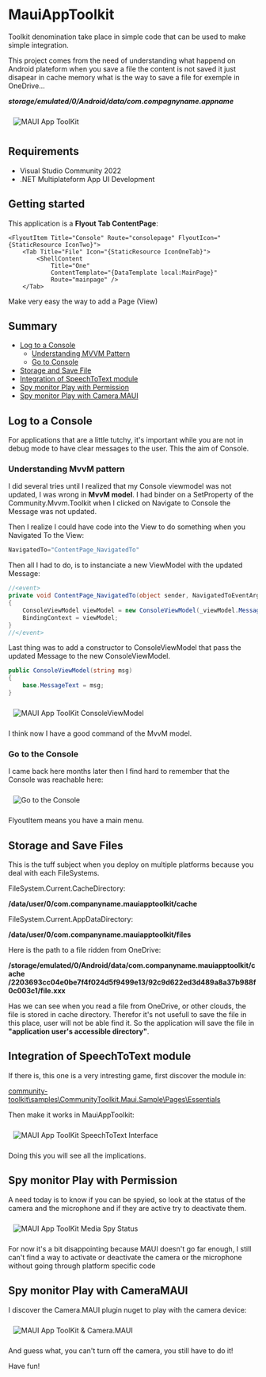 ﻿# MauiAppToolkit

Toolkit denomination take place in simple code that can be used to make simple integration.

This project comes from the need of understanding what happend on Android plateform
when you save a file the content is not saved it just disapear in cache memory
what is the way to save a file for exemple in OneDrive...

***storage/emulated/0/Android/data/com.compagnyname.appname***

<img style="margin: 10px" src="Images/2023-06-02_09h49_46.png" alt="MAUI App ToolKit" />

## Requirements

- Visual Studio Community 2022
- .NET Multiplateform App UI Development

## Getting started

This application is a **Flyout Tab ContentPage**:

```xaml
<FlyoutItem Title="Console" Route="consolepage" FlyoutIcon="{StaticResource IconTwo}">
    <Tab Title="File" Icon="{StaticResource IconOneTab}">
        <ShellContent
            Title="One"
            ContentTemplate="{DataTemplate local:MainPage}"
            Route="mainpage" />
    </Tab>
```

Make very easy the way to add a Page (View)

## Summary

- [Log to a Console](#Log-to-a-Console)
    - [Understanding MVVM Pattern](#understanding-mvvm-pattern)
    - [Go to Console](#go-to-the-console)
- [Storage and Save File](#Storage-and-Save-File)
- [Integration of SpeechToText module](#Integration-of-SpeechToText-module)
- [Spy monitor Play with Permission](#Spy-monitor-Play-with-Permission)
- [Spy monitor Play with Camera.MAUI](#Spy-monitor-Play-with-CameraMAUI)

## Log to a Console

For applications that are a little tutchy, it's important while you are not in debug mode to have clear messages to the user. This the aim of Console.

### Understanding MvvM pattern

I did several tries until I realized that my Console viewmodel was not updated, I was wrong in **MvvM model**.
I had binder on a SetProperty of the Community.Mvvm.Toolkit when I clicked on Navigate to Console 
the Message was not updated.

Then I realize I could have code into the View to do something when you Navigated To the View:

```csharp
NavigatedTo="ContentPage_NavigatedTo"
```

Then all I had to do, is to instanciate a new ViewModel with the updated Message:

```csharp
//<event>
private void ContentPage_NavigatedTo(object sender, NavigatedToEventArgs e)
{
    ConsoleViewModel viewModel = new ConsoleViewModel(_viewModel.MessageText);
    BindingContext = viewModel;
}
//</event>
```

Last thing was to add a constructor to ConsoleViewModel that pass the updated Message to the new ConsoleViewModel.

```csharp
public ConsoleViewModel(string msg)
{
    base.MessageText = msg;
}
```

<img style="margin: 10px" src="Images/2023-05-17_15h28_45.png" alt="MAUI App ToolKit ConsoleViewModel" />

I think now I have a good command of the MvvM model.

### Go to the Console

I came back here months later then I find hard to remember that the Console was reachable here:

<img style="margin: 10px" src="Images/2023-09-20_16h58_06.png" alt="Go to the Console" />

FlyoutItem means you have a main menu.

## Storage and Save Files

This is the tuff subject when you deploy on multiple platforms because you deal with each FileSystems.

FileSystem.Current.CacheDirectory:

**/data/user/0/com.companyname.mauiapptoolkit/cache**

FileSystem.Current.AppDataDirectory:

**/data/user/0/com.companyname.mauiapptoolkit/files**

Here is the path to a file ridden from OneDrive: 

**/storage/emulated/0/Android/data/com.companyname.mauiapptoolkit/cache
/2203693cc04e0be7f4f024d5f9499e13/92c9d622ed3d489a8a37b988f0c003c1/file.xxx**

Has we can see when you read a file from OneDrive, or other clouds, the file is stored in cache directory. 
Therefor it's not usefull to save the file in this place, user will not be able find it. 
So the application will save the file in **"application user's accessible directory"**.

## Integration of SpeechToText module

If there is, this one is a very intresting game, first discover the module in:

[community-toolkit\samples\CommunityToolkit.Maui.Sample\Pages\Essentials](https://github.com/CommunityToolkit/Maui/tree/main/samples/CommunityToolkit.Maui.Sample/Pages/Essentials)

Then make it works in MauiAppToolkit:

<img style="margin: 10px" src="Images/2023-06-01_18h26_41.png" alt="MAUI App ToolKit SpeechToText Interface" />

Doing this you will see all the implications.

## Spy monitor Play with Permission

A need today is to know if you can be spyied, so look at the status of the camera and the microphone and if they are active try to deactivate them.

<img style="margin: 10px" src="Images/2023-06-13_16h42_51.png" alt="MAUI App ToolKit Media Spy Status" />

For now it's a bit disappointing because MAUI doesn't go far enough, I still can't find a way to activate or deactivate the camera or the microphone without going through platform specific code

## Spy monitor Play with CameraMAUI

I discover the Camera.MAUI plugin nuget to play with the camera device:

<img style="margin: 10px" src="Images/2023-06-14_18h17_23.png" alt="MAUI App ToolKit & Camera.MAUI" />

And guess what, you can't turn off the camera, you still have to do it!

Have fun!
